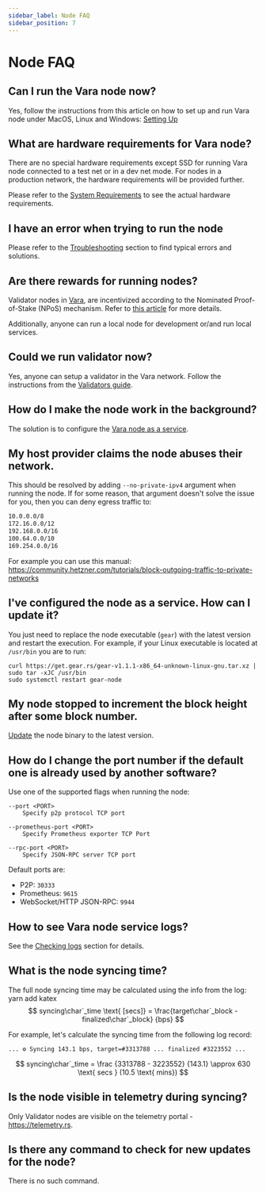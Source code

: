 ```yaml
---
sidebar_label: Node FAQ
sidebar_position: 7
---
```

 
# Node FAQ

## Can I run the Vara node now?

Yes, follow the instructions from this article on how to set up and run Vara node under MacOS, Linux and Windows:
[Setting Up](/docs/node/node.mdx)

## What are hardware requirements for Vara node?

There are no special hardware requirements except SSD for running Vara node connected to a test net or in a dev net mode. For nodes in a production network, the hardware requirements will be provided further.

Please refer to the [System Requirements](/docs/node/node.mdx#system-requirements) to see the actual hardware requirements.

## I have an error when trying to run the node

Please refer to the [Troubleshooting](/docs/node/troubleshooting.md) section to find typical errors and solutions.

## Are there rewards for running nodes?

Validator nodes in [Vara](https://vara.network/), are incentivized according to the Nominated Proof-of-Stake (NPoS) mechanism. Refer to [this article](/docs/staking/staking.mdx) for more details.

Additionally, anyone can run a local node for development or/and run local services.

## Could we run validator now?

Yes, anyone can setup a validator in the Vara network. Follow the instructions from the [Validators guide](/docs/staking/validate).

## How do I make the node work in the background?

The solution is to configure the [Vara node as a service](/docs/node/node-as-service).

## My host provider claims the node abuses their network.

This should be resolved by adding `--no-private-ipv4` argument when running the node.
 If for some reason, that argument doesn't solve the issue for you, then you can deny egress traffic to:
```bash
10.0.0.0/8
172.16.0.0/12
192.168.0.0/16
100.64.0.0/10
169.254.0.0/16
```
For example you can use this manual: https://community.hetzner.com/tutorials/block-outgoing-traffic-to-private-networks

## I've configured the node as a service. How can I update it?

You just need to replace the node executable (`gear`) with the latest version and restart the execution. For example, if your Linux executable is located at `/usr/bin` you are to run:

```shell
curl https://get.gear.rs/gear-v1.1.1-x86_64-unknown-linux-gnu.tar.xz | sudo tar -xJC /usr/bin
sudo systemctl restart gear-node
```

## My node stopped to increment the block height after some block number.

[Update](/docs/node/node-as-service#updating-the-node-to-a-new-version) the node binary to the latest version.

## How do I change the port number if the default one is already used by another software?

Use one of the supported flags when running the node:

```
--port <PORT>
    Specify p2p protocol TCP port

--prometheus-port <PORT>
    Specify Prometheus exporter TCP Port

--rpc-port <PORT>
    Specify JSON-RPC server TCP port
```

Default ports are:

- P2P: `30333`
- Prometheus: `9615`
- WebSocket/HTTP JSON-RPC: `9944`

## How to see Vara node service logs?

See the [Checking logs](/docs/node/node-as-service#checking-logs) section for details.

## What is the node syncing time?

The full node syncing time may be calculated using the info from the log:
yarn add katex
$$
syncing\char`_time \text{ [secs]} = \frac{target\char`_block - finalized\char`_block} {bps}
$$

For example, let's calculate the syncing time from the following log record:

```
... ⚙️ Syncing 143.1 bps, target=#3313788 ... finalized #3223552 ...
```

$$
syncing\char`_time = \frac {3313788 - 3223552} {143.1} \approx 630 \text{ secs } (10.5 \text{ mins})
$$

## Is the node visible in telemetry during syncing?

Only Validator nodes are visible on the telemetry portal - https://telemetry.rs.

## Is there any command to check for new updates for the node?

There is no such command.
